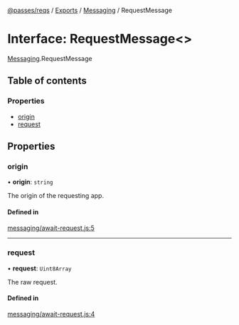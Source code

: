 [@passes/reqs](../README.md) / [Exports](../modules.md) / [Messaging](../modules/Messaging.md) / RequestMessage

# Interface: RequestMessage\<\>

[Messaging](../modules/Messaging.md).RequestMessage

## Table of contents

### Properties

- [origin](Messaging.RequestMessage.md#origin)
- [request](Messaging.RequestMessage.md#request)

## Properties

### origin

• **origin**: `string`

The origin of the requesting app.

#### Defined in

[messaging/await-request.js:5](https://github.com/passes-org/passes/blob/8e6096b/packages/reqs/src/messaging/await-request.js#L5)

___

### request

• **request**: `Uint8Array`

The raw request.

#### Defined in

[messaging/await-request.js:4](https://github.com/passes-org/passes/blob/8e6096b/packages/reqs/src/messaging/await-request.js#L4)
